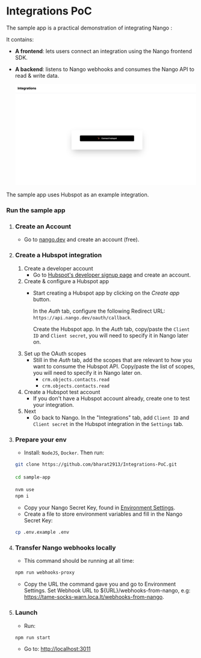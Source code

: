 # Integrations PoC


The sample app is a practical demonstration of integrating Nango : 


It contains:
- **A frontend**: lets users connect an integration using the Nango frontend SDK.
- **A backend**: listens to Nango webhooks and consumes the Nango API to read & write data.

  <img src="example.png" />

The sample app uses Hubspot as an example integration.

### Run the sample app

1. ### Create an Account
    - Go to [nango.dev](https://app.nango.dev?source=sample-app) and create an account (free).

2. ### Create a Hubspot integration
    1.  Create a developer account
        - Go to [Hubspot's developer signup page](https://app.hubspot.com/signup-hubspot/developers) and create an account. 
    2. Create & configure a Hubspot app
        - Start creating a Hubspot app by clicking on the _Create app_ button. 

          In the _Auth_ tab, configure the following Redirect URL: `https://api.nango.dev/oauth/callback`.

          Create the Hubspot app. In the _Auth_ tab, copy/paste the `Client ID` and `Client secret`, you will need to specify it in Nango later on.
    3. Set up the OAuth scopes
        - Still in the _Auth_ tab, add the scopes that are relevant to how you want to consume the Hubspot API. Copy/paste the list of scopes, you will need to specify it in Nango later on.
            - `crm.objects.contacts.read`
            - `crm.objects.contacts.read`
    4. Create a Hubspot test account
        - If you don't have a Hubspot account already, create one to test your integration. 
    5. Next
        - Go back to Nango. In the "Integrations" tab, add `Client ID` and `Client secret` in the Hubspot integration in the `Settings` tab. 
    
3. ### Prepare your env
    - Install: `NodeJS`, `Docker`. Then run:

    ```sh
    git clone https://github.com/bharat2913/Integrations-PoC.git

    cd sample-app

    nvm use
    npm i
    ```
    - Copy your Nango Secret Key, found in [Environment Settings](https://app.nango.dev/dev/environment-settings?source=sample-app).
    - Create a file to store environment variables and fill in the Nango Secret Key:
    ```sh
    cp .env.example .env
    ```
4. ### Transfer Nango webhooks locally
    - This command should be running at all time:

    ```sh
    npm run webhooks-proxy
    ```

    - Copy the URL the command gave you and go to Environment Settings. Set Webhook URL to ${URL}/webhooks-from-nango, e.g: https://tame-socks-warn.loca.lt/webhooks-from-nango.
5. ### Launch
    - Run:
    ```sh
    npm run start
    ```
    - Go to: [http://localhost:3011](http://localhost:3011)

